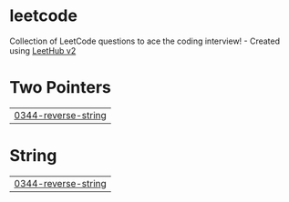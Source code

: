 # leetcode
Collection of LeetCode questions to ace the coding interview! - Created using [LeetHub v2](https://github.com/arunbhardwaj/LeetHub-2.0)


# Two Pointers
|  |
| ------- |
| [0344-reverse-string](https://github.com/KomalSing18h/leetcode/tree/master/0344-reverse-string) |
# String
|  |
| ------- |
| [0344-reverse-string](https://github.com/KomalSing18h/leetcode/tree/master/0344-reverse-string) |